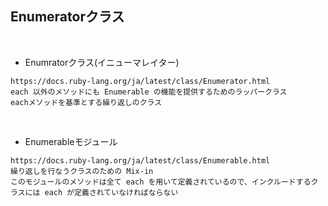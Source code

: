 ## Enumeratorクラス  
<br>

- Enumratorクラス(イニューマレイター)  
```
https://docs.ruby-lang.org/ja/latest/class/Enumerator.html
each 以外のメソッドにも Enumerable の機能を提供するためのラッパークラス
eachメソッドを基準とする繰り返しのクラス
```
<br>

- Enumerableモジュール  
```
https://docs.ruby-lang.org/ja/latest/class/Enumerable.html
繰り返しを行なうクラスのための Mix-in
このモジュールのメソッドは全て each を用いて定義されているので、インクルードするクラスには each が定義されていなければならない
```